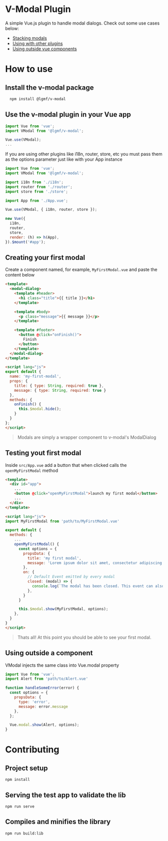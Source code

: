 # V-Modal Plugin

A simple Vue.js plugin to handle modal dialogs. Check out some use cases below:

- [Stacking modals](https://codesandbox.io/s/lgmfv-modal-stack-ob9f1)
- [Using with other plugins](https://codesandbox.io/s/lgmfv-modal-with-i18n-88xgd)
- [Using outside vue components](https://codesandbox.io/s/lgmfv-modal-outside-component-s6nus)

# How to use

## Install the v-modal package

```sh
  npm install @lgmf/v-modal
```

## Use the v-modal plugin in your Vue app

```js
import Vue from 'vue';
import VModal from '@lgmf/v-modal';

Vue.use(VModal);
...
```

If you are using other plugins like i18n, router, store, etc you must pass them as the options parameter
just like with your App instance

```js
import Vue from 'vue';
import VModal from '@lgmf/v-modal';

import i18n from './i18n';
import router from './router';
import store from './store';

import App from './App.vue';

Vue.use(VModal, { i18n, router, store });

new Vue({
  i18n,
  router,
  store,
  render: (h) => h(App),
}).$mount('#app');
```

## Creating your first modal

Create a component named, for example, `MyFirstModal.vue` and paste the content below

```html
<template>
  <modal-dialog>
    <template #header>
      <h1 class="title">{{ title }}</h1>
    </template>

    <template #body>
      <p class="message">{{ message }}</p>
    </template>

    <template #footer>
      <button @click="onFinish()">
        Finish
      </button>
    </template>
  </modal-dialog>
</template>

<script lang="js">
export default {
  name: 'my-first-modal',
  props: {
    title: { type: String, required: true },
    message: { type: String, required: true }
  },
  methods: {
    onFinish() {
      this.$modal.hide();
    }
  }
};
</script>
```
> Modals are simply a wrapper component to v-modal's ModalDialog

## Testing yout first modal

Inside `src/App.vue` add a button that when clicked calls the `openMyFirstModal` method

```html
<template>
  <div id="app">
    ...
    <button @click="openMyFirstModal">launch my first modal</button>
    ...
  </div>
</template>

<script lang="js">
import MyFirstModal from 'path/to/MyFirstModal.vue'

export default {
  methods: {
    ...
    openMyFirstModal() {
      const options = {
        propsData: {
          title: 'my first modal',
          message: 'Lorem ipsum dolor sit amet, consectetur adipiscing elit.',
        },
        on: {
          // Default Event emitted by every modal
          closed: (modal) => {
            console.log(`The modal has been closed. This event can also be handled by the $modal.$on`, modal);
          },
        }
      }

      this.$modal.show(MyFirstModal, options);
    },
  }
}
</script>
```

> Thats all! At this point you should be able to see your first modal.

## Using outside a component

VModal injects the same class into Vue.modal property

```js
import Vue from 'vue';
import Alert from 'path/to/Alert.vue'

function handleSomeError(error) {
  const options = {
    propsData: {
      type: 'error',
      message: error.message
    },
  };

  Vue.modal.show(Alert, options);
}

```

# Contributing

## Project setup
```
npm install
```

## Serving the test app to validate the lib
```
npm run serve
```

## Compiles and minifies the library
```
npm run build:lib
```
